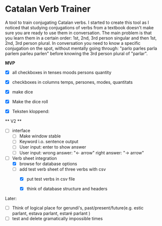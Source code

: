 # Catalan Verb Trainer
A tool to train conjugating Catalan verbs.
I started to create this tool as I noticed that studying conjugations of verbs from a textbook doesn't make sure you are ready to use them in conversation.
The main problem is that you learn them in a certain order: 1st, 2nd, 3rd person singular and then 1st, 2nd, 3rd person plural.
In conversation you need to know a specific conjugation on the spot, without mentally going through: "parlo parles parla parlem parleu parlen" before knowing the 3rd person plural of "parlar".


**MVP**
- [x] all checkboxes in
	tenses
	moods
	persons
	quantity
	
 - [x] checkboxes in columns
	 temps, persones, modes, quantitats
 - [x] make dice

 - [x]  Make the dice roll

 - [x] Teksten kloppend: 

** V2 **
- [ ] interface
	- [ ] 	Make window stable
	- [ ] 	Keyword i.o. sentence output
 	- [ ] 	User input: enter to show answer
	- [ ] 	User input: wrong answer: "<- arrow" right answer: "-> arrow"
- [ ] Verb sheet integration
	- [x] browse for database options
 	- [ ] add test verb sheet of three verbs with csv
        - [x] put test verbs in csv file
        - [x] think of database structure and headers


Later:
- [ ] Think of logical place for gerundi's, past/present/future(e.g. estic parlant, estava parlant, estaré parlant )
- [ ] test and delete gramatically impossible times
